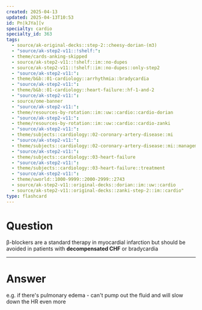 ```yaml
---
created: 2025-04-13
updated: 2025-04-13T10:53
id: Pn|kJYa][v
specialty: cardio
specialty_id: 363
tags:
  - source/ak-original-decks::step-2::cheesy-dorian-(m3)
  - "source/ak-step2-v11::!shelf:": 
  - theme/cards-anking-skipped
  - source/ak-step2-v11::!shelf::im::no-dupes
  - source/ak-step2-v11::!shelf::im::no-dupes::only-step2
  - "source/ak-step2-v11:": 
  - theme/b&b::01-cardiology::arrhythmia::bradycardia
  - "source/ak-step2-v11:": 
  - theme/b&b::01-cardiology::heart-failure::hf-1-and-2
  - "source/ak-step2-v11:": 
  - source/ome-banner
  - "source/ak-step2-v11:": 
  - theme/resources-by-rotation::im::uw::cardio::cardio-dorian
  - "source/ak-step2-v11:": 
  - theme/resources-by-rotation::im::uw::cardio::cardio-zanki
  - "source/ak-step2-v11:": 
  - theme/subjects::cardiology::02-coronary-artery-disease::mi
  - "source/ak-step2-v11:": 
  - theme/subjects::cardiology::02-coronary-artery-disease::mi::management
  - "source/ak-step2-v11:": 
  - theme/subjects::cardiology::03-heart-failure
  - "source/ak-step2-v11:": 
  - theme/subjects::cardiology::03-heart-failure::treatment
  - "source/ak-step2-v11:": 
  - theme/uworld::1000-9999::2000-2999::2743
  - source/ak-step2-v11::original-decks::dorian::im::uw::cardio
  - source/ak-step2-v11::original-decks::zanki-step-2::im::cardio"
type: flashcard
---
```


# Question
β-blockers are a standard therapy in myocardial infarction but should be avoided in patients with **decompensated CHF** or bradycardia

---

# Answer
e.g. if there's pulmonary edema - can't pump out the fluid and will slow down the HR even more